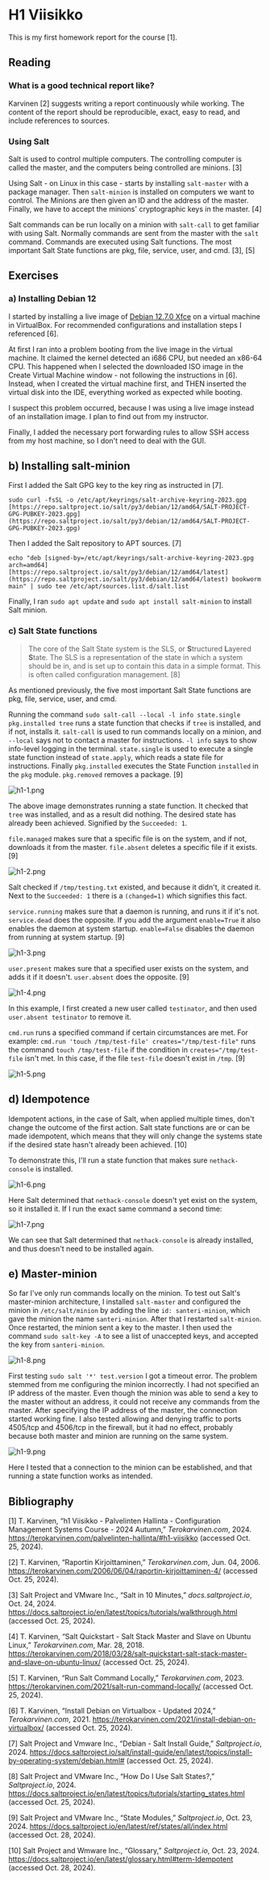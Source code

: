 # H1 Viisikko

This is my first homework report for the course [1].
## Reading

### What is a good technical report like?

Karvinen [2] suggests writing a report continuously while working. The content of the report should be reproducible, exact, easy to read, and include references to sources.

### Using Salt

Salt is used to control multiple computers. The controlling computer is called the master, and the computers being controlled are minions. [3]

Using Salt - on Linux in this case - starts by installing `salt-master` with a package manager. Then `salt-minion` is installed on computers we want to control. The Minions are then given an ID and the address of the master. Finally, we have to accept the minions' cryptographic keys in the master. [4]

Salt commands can be run locally on a minion with `salt-call` to get familiar with using Salt. Normally commands are sent from the master with the `salt` command. Commands are executed using Salt functions. The most important Salt State functions are pkg, file, service, user, and cmd. [3], [5]

## Exercises

### a) Installing Debian 12

I started by installing a live image of [Debian 12.7.0 Xfce](https://cdimage.debian.org/debian-cd/current-live/amd64/iso-hybrid/) on a virtual machine in VirtualBox. For recommended configurations and installation steps I referenced [6].

At first I ran into a problem booting from the live image in the virtual machine. It claimed the kernel detected an i686 CPU, but needed an x86-64 CPU. This happened when I selected the downloaded ISO image in the Create Virtual Machine window - not following the instructions in [6]. Instead, when I created the virtual machine first, and THEN inserted the virtual disk into the IDE, everything worked as expected while booting.

I suspect this problem occurred, because I was using a live image instead of an installation image. I plan to find out from my instructor.

Finally, I added the necessary port forwarding rules to allow SSH access from my host machine, so I don't need to deal with the GUI.
## b) Installing salt-minion

First I added the Salt GPG key to the key ring as instructed in [7].

	sudo curl -fsSL -o /etc/apt/keyrings/salt-archive-keyring-2023.gpg [https://repo.saltproject.io/salt/py3/debian/12/amd64/SALT-PROJECT-GPG-PUBKEY-2023.gpg](https://repo.saltproject.io/salt/py3/debian/12/amd64/SALT-PROJECT-GPG-PUBKEY-2023.gpg)

Then I added the Salt repository to APT sources. [7]

	echo "deb [signed-by=/etc/apt/keyrings/salt-archive-keyring-2023.gpg arch=amd64] [https://repo.saltproject.io/salt/py3/debian/12/amd64/latest](https://repo.saltproject.io/salt/py3/debian/12/amd64/latest) bookworm main" | sudo tee /etc/apt/sources.list.d/salt.list

Finally, I ran `sudo apt update` and `sudo apt install salt-minion` to install Salt minion.

### c) Salt State functions

> The core of the Salt State system is the SLS, or **S**tructured **L**ayered **S**tate. The SLS is a representation of the state in which a system should be in, and is set up to contain this data in a simple format. This is often called configuration management. [8]

As mentioned previously, the five most important Salt State functions are pkg, file, service, user, and cmd. 

Running the command `sudo salt-call --local -l info state.single pkg.installed tree` runs a state function that checks if `tree` is installed, and if not, installs it. `salt-call` is used to run commands locally on a minion, and `--local` says not to contact a master for instructions. `-l info` says to show info-level logging in the terminal. `state.single` is used to execute a single state function instead of `state.apply`, which reads a state file for instructions. Finally `pkg.installed` executes the State Function `installed` in the `pkg` module. `pkg.removed` removes a package. [9]

![h1-1.png](h1-1.png)

The above image demonstrates running a state function. It checked that `tree` was installed, and as a result did nothing. The desired state has already been achieved. Signified by the `Succeeded: 1`.

`file.managed` makes sure that a specific file is on the system, and if not, downloads it from the master. `file.absent` deletes a specific file if it exists. [9]

![h1-2.png](h1-2.png)

Salt checked if `/tmp/testing.txt` existed, and because it didn't, it created it. Next to the `Succeeded: 1` there is a `(changed=1)` which signifies this fact.

`service.running` makes sure that a daemon is running, and runs it if it's not. `service.dead` does the opposite. If you add the argument `enable=True` it also enables the daemon at system startup. `enable=False` disables the daemon from running at system startup. [9]

![h1-3.png](h1-3.png)

`user.present` makes sure that a specified user exists on the system, and adds it if it doesn't. `user.absent` does the opposite. [9]

![h1-4.png](h1-4.png)

In this example, I first created a new user called ``testinator``, and then used `user.absent testinator` to remove it.

`cmd.run` runs a specified command if certain circumstances are met. For example: `cmd.run 'touch /tmp/test-file' creates="/tmp/test-file"` runs the command `touch /tmp/test-file` if the condition in `creates="/tmp/test-file` isn't met. In this case, if the file `test-file` doesn't exist in `/tmp`. [9]

![h1-5.png](h1-5.png)

## d) Idempotence

Idempotent actions, in the case of Salt, when applied multiple times, don't change the outcome of the first action. Salt state functions are or can be made idempotent, which means that they will only change the systems state if the desired state hasn't already been achieved. [10]

To demonstrate this, I'll run a state function that makes sure `nethack-console` is installed.

![h1-6.png](h1-6.png)

Here Salt determined that `nethack-console` doesn't yet exist on the system, so it installed it. If I run the exact same command a second time:

![h1-7.png](h1-7.png)

We can see that Salt determined that `nethack-console` is already installed, and thus doesn't need to be installed again.

## e) Master-minion

So far I've only run commands locally on the minion.  To test out Salt's master-minion architecture, I installed `salt-master` and configured the minion in `/etc/salt/minion` by adding the line `id: santeri-minion`, which gave the minion the name `santeri-minion`. After that I restarted `salt-minion`. Once restarted, the minion sent a key to the master. I then used the command `sudo salt-key -A` to see a list of unaccepted keys, and accepted the key from `santeri-minion`.

![h1-8.png](h1-8.png)

First testing `sudo salt '*' test.version` I got a timeout error. The problem stemmed from me configuring the minion incorrectly. I had not specified an IP address of the master. Even though the minion was able to send a key to the master without an address, it could not receive any commands from the master. After specifying the IP address of the master, the connection started working fine. I also tested allowing and denying traffic to ports 4505/tcp and 4506/tcp in the firewall, but it had no effect, probably because both master and minion are running on the same system.

![h1-9.png](h1-9.png)

Here I tested that a connection to the minion can be established, and that running a state function works as intended.

## Bibliography

[1]
T. Karvinen, “h1 Viisikko - Palvelinten Hallinta - Configuration Management Systems Course - 2024 Autumn,” _Terokarvinen.com_, 2024. https://terokarvinen.com/palvelinten-hallinta/#h1-viisikko (accessed Oct. 25, 2024).

[2] 
T. Karvinen, “Raportin Kirjoittaminen,” _Terokarvinen.com_, Jun. 04, 2006. https://terokarvinen.com/2006/06/04/raportin-kirjoittaminen-4/ (accessed Oct. 25, 2024).

[3] 
Salt Project and VMware Inc., “Salt in 10 Minutes,” _docs.saltproject.io_, Oct. 24, 2024. https://docs.saltproject.io/en/latest/topics/tutorials/walkthrough.html (accessed Oct. 25, 2024).

[4] 
T. Karvinen, “Salt Quickstart - Salt Stack Master and Slave on Ubuntu Linux,” _Terokarvinen.com_, Mar. 28, 2018. https://terokarvinen.com/2018/03/28/salt-quickstart-salt-stack-master-and-slave-on-ubuntu-linux/ (accessed Oct. 25, 2024).

[5] 
T. Karvinen, “Run Salt Command Locally,” _Terokarvinen.com_, 2023. https://terokarvinen.com/2021/salt-run-command-locally/ (accessed Oct. 25, 2024).

[6] 
T. Karvinen, “Install Debian on Virtualbox - Updated 2024,” _Terokarvinen.com_, 2021. https://terokarvinen.com/2021/install-debian-on-virtualbox/ (accessed Oct. 25, 2024).

[7] 
Salt Project and Vmware Inc., “Debian - Salt Install Guide,” _Saltproject.io_, 2024. https://docs.saltproject.io/salt/install-guide/en/latest/topics/install-by-operating-system/debian.html# (accessed Oct. 25, 2024).

[8] 
Salt Project and VMware Inc., “How Do I Use Salt States?,” _Saltproject.io_, 2024. https://docs.saltproject.io/en/latest/topics/tutorials/starting_states.html (accessed Oct. 25, 2024).

[9]
Salt Project and VMware Inc., “State Modules,” _Saltproject.io_, Oct. 23, 2024. https://docs.saltproject.io/en/latest/ref/states/all/index.html (accessed Oct. 28, 2024).

[10]
Salt Project and Wmware Inc., “Glossary,” _Saltproject.io_, Oct. 23, 2024. https://docs.saltproject.io/en/latest/glossary.html#term-Idempotent (accessed Oct. 28, 2024).
